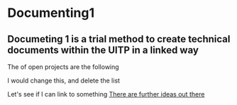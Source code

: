 # Documenting1

## Documeting 1 is a trial method to create technical documents within the UITP in a linked way

The of open projects are the following



I would change this, and delete the list


Let's see if I can link to something [There are further ideas out there](./Ideas.nd)
